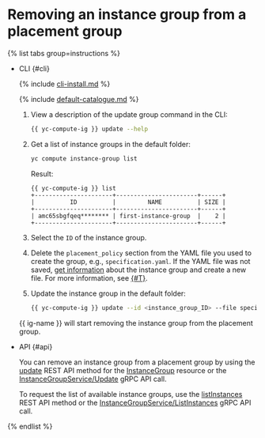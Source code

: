 # Removing an instance group from a placement group

{% list tabs group=instructions %}

- CLI {#cli}

  {% include [cli-install.md](../../../_includes/cli-install.md) %}

  {% include [default-catalogue.md](../../../_includes/default-catalogue.md) %}

  1. View a description of the update group command in the CLI:

      ```bash
      {{ yc-compute-ig }} update --help
      ```

  1. Get a list of instance groups in the default folder:

      ```bash
      yc compute instance-group list
      ```

      Result:

      ```text
      {{ yc-compute-ig }} list
      +----------------------+-----------------------+------+
      |          ID          |         NAME          | SIZE |
      +----------------------+-----------------------+------+
      | amc65sbgfqeq******** | first-instance-group  |    2 |
      +----------------------+-----------------------+------+
      ```

  1. Select the `ID` of the instance group.
  1. Delete the `placement_policy` section from the YAML file you used to create the group, e.g., `specification.yaml`. If the YAML file was not saved, [get information](../instance-groups/get-info.md) about the instance group and create a new file. For more information, see [{#T}](../instance-groups/create-fixed-group.md).
  1. Update the instance group in the default folder:

      ```bash
      {{ yc-compute-ig }} update --id <instance_group_ID> --file specification.yaml
      ```

  {{ ig-name }} will start removing the instance group from the placement group.

- API {#api}

  You can remove an instance group from a placement group by using the [update](../../instancegroup/api-ref/InstanceGroup/update.md) REST API method for the [InstanceGroup](../../instancegroup/api-ref/InstanceGroup/index.md) resource or the [InstanceGroupService/Update](../../instancegroup/api-ref/grpc/InstanceGroup/update.md) gRPC API call.

  To request the list of available instance groups, use the [listInstances](../../instancegroup/api-ref/InstanceGroup/listInstances.md) REST API method or the [InstanceGroupService/ListInstances](../../instancegroup/api-ref/grpc/InstanceGroup/listInstances.md) gRPC API call.

{% endlist %}
